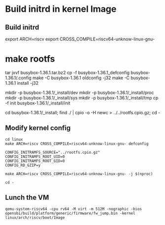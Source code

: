 # Build initrd in kernel Image

## Build initrd

   export ARCH=riscv
   export CROSS_COMPILE=riscv64-unknow-linux-gnu-

   # make rootfs
   tar jxvf busybox-1.36.1.tar.bz2
   cp -f busybox-1.36.1_defconfig busybox-1.36.1/.config
   make -C busybox-1.36.1 oldconfig -j32
   make -C busybox-1.36.1 install -j32

   mkdir -p busybox-1.36.1/_install/dev
   mkdir -p busybox-1.36.1/_install/proc
   mkdir -p busybox-1.36.1/_install/sys
   mkdir -p busybox-1.36.1/_install/tmp
   cp -f init busybox-1.36.1/_install/init

   cd busybox-1.36.1/_install; find ./ | cpio -o -H newc > ../../rootfs.cpio.gz; cd -


## Modify kernel config

    cd linux
    make ARCH=riscv CROSS_COMPILE=riscv64-unknow-linux-gnu- defconfig

    CONFIG_INITRAMFS_SOURCE="../rootfs.cpio.gz"
    CONFIG_INITRAMFS_ROOT_UID=0
    CONFIG_INITRAMFS_ROOT_GID=0
    CONFIG_RD_GZIP=y

    make ARCH=riscv CROSS_COMPILE=riscv64-unknow-linux-gnu- -j $(nproc)

    cd -
## Lunch the VM

    qemu-system-riscv64 -cpu rv64 -M virt -m 512M -nographic -bios opensbi/build/platform/generic/firmware/fw_jump.bin -kernel linux/arch/riscv/boot/Image
